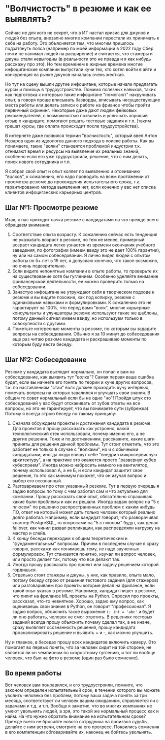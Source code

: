 # "Волчистость" в резюме и как ее выявлять?

Сейчас не для кого не секрет, что в ИТ настал кризис для джунов и людей без опыта, внезапно многие компании перестали их принимать к себе на работу. Это объясняется тем, что многим пришлось подзатянуть пояса (например по моей информации в 2022 году Сбер почти не нанимал людей на расширение) и считается, что стажеры и джуны стали невыгодны (в реальности это не правда и я как нибудь расскажу про это). Но тем временем в жирные времена многие инфоциганские компании выпустили кучи тех, кто хотел войти в айти и конкуренция на рынке джунов началась очень жесткая.

Но тут на сцену вышли другие инфоцигане, которые начали предлагать курсы и помощь в трудоустройстве. Помимо полезных навыков, таких как подготовка к интервью такие инфоцигане "помогают" накручивать опыт, а говоря проще вписывать базворды, вписывать несуществующие места работы или делать записи о работе на фриансе чтобы пройти первичный скрининг. Некоторые даже дают людям фейковых рекомендателей, с возможностью позвонить и услышать хороший отзыв о кандидате, помогают решать тестовые задания и т.п. (таким грешат курсы, где оплата происходит после трудоустройства).

В интернете даже появился термин "волчистость", который ввел Антон Назаров один из идеологов данного подхода в поиске работы. Как вы понимаете, такие "волки" становятся проблемой индустрии т.к. отнимают время и ресурсы на выявление их реальных знаний, особенно если его уже трудоустроили, решение, что с ним делать, поиск нового сотрудника и т.п.

Я собрал свой опыт и опыт коллег по выявлению и отсеиванию "волков", к сожалению, его надо проводить на всем протяжении от просмотра резюме до прохождения испытательного срока, т.к. гарантированно метода выявления нет, если конечно у вас нет списка клиентов инфоциганских карьерных центров.

## Шаг №1: Просмотре резюме

Итак, к нас приходит пачка резюме с кандидатами на что прежде всего обращаем внимание:
1. Соответствие опыта возрасту. К сожалению сейчас есть тенденция не указывать возраст в резюме, но тем не менее, примерный возраст кандидата легко узнается из времени окончания учебного заведения, по фотографии (имеем ввиду это не дает 100% гарантии), ну или на самом собеседовании. Я лично видел людей с опытом работы по 5+ лет в 19 лет, я допускаю конечно, что такое возможно, но очень подозрительно.
2. Если видите непонятные компании в опыте работы, то проверьте их на существование хотя бы гуглением. Особенно уделяйте внимание фрилансерской деятельности, ее можно проверить только на собеседовании.
3. Зачастую инфоцигане не утруждают себя в творческом подходе к резюме и вы видите похожие, как под копирку, резюме с одинаковыми навыками и формулировками. К сожалению это не гарантирует на 100%, что перед вами "волк", многие карьерные консультанты и улучшаторы резюме используют такие же шаблоны, потому данный сигнал имеем ввиду, но используем только в совокупности с другими.
4. Пометьте интересные моменты в резюме, по которым вы зададите вопросы на собеседовании. Обычно я за 10 минут до собеседования еще раз читаю резюме кандидата и раскрашиваю моменты по которым буду вести беседу.

## Шаг №2: Собеседование

Резюме у кандидата выглядит нормально, он попал к вам на собеседование, как выявить тут "волка"? Самая первая ваша ошибка будет, если вы начнете его гонять по теории и куче других вопросов, т.к. по наставлениям "стаи" волк должен проходить кучу интервью, помечать вопросы на которых завалился и улучшать свои знания. В общем то совет нормальный если бы не одно "но"! Пройдя штук сто собеседований у вас будут отскакивать от зубов ответы на все вопросы, но это не гарантирует, что вы понимаете сути (зубрежка). Потому я всегда строю беседу по такому принципу:

1. Сначала обсуждаем проекты и достижения кандидата в резюме. Для проектов я прошу рассказать как устроено, какой технологический стек использовали, почему именно его, а не другие решения. Тоже и по достижениям, расскажите, какие шаги приняты для решения данной проблемы. Тут стоит отметить, что это работает не только в случае с "волками", но и с обычными кандидатами, иногда люди впишут себе "внедрил микросервисную архитектуру", а на практике это окажется просто "развернул кубер кубеспреем". Иногда можно набросить немного на вентилятор, почему использовал А, а не Б, и если кандидат защитит свое решение, то это как минимум покажет, что он изучал вопрос и выбор его осознанный.
2. Разговариваем про стек указанный резюме. Тут в первую очередь я задаю вопросы по тому с чем работал сам и что актуально для компании. Прошу рассказать свой опыт, обязательно спрашиваю какие были проблемы и как их решали. Иногда задаю вопрос на "5 с плюсом" по решению распространенных проблем с каким нибудь ПО, ответ на который может дать только человек который реально долго работал. Например, если кандидат говорит, что разворачивал кластер PostgreSQL, то вопросами на "5 с плюсом" будут, как делал failover, как чинил развал репликации, как распределяли нагрузку на мастер и слейв.
3. К концу беседы переходим к общим теоретическим и "фундаментальным" вопросам. Причем в последнем случае я сразу говорю, расскажи как понимаешь тему, не надо заученных формулировок. Тут становится понятно, изучал ли вопрос человек, или просто делает так, потому что все делают так.
4. Иногда прошу рассказать про проект или задачу решением которой гордишься.
5. Отдельно стоят стажеры и джуны, у них, как правило, опыта мало, потому беседу строю от решения тестового задания (для стажеров) или разговариваем про проекты которые делал на фрилансе, если такой опыт указан в резюме. Например, кандидат пишет в резюме, что пилит на фрилансе ML проекты на Python. Спросил про проекты, рассказал, что-то невнятное. Хорошо, задаю ему вопрос, как оцениваешь свои знания в Python, он говорит "профессионал". Я задаю вопрос, объяснить такое выражение `i: int = 'abc'` и будет ли оно работать, человек не смог ответить. В решениях тестовых заданий всегда прошу объяснить почему сделал так, а не иначе, сразу выявляет осознанность решения, прошу кандидата проанализировать решение и выявить + и -, как можно улучшить.

Ну и главное, в беседах прошу всех кандидатов включить камеру. Это помогает во первых понять, что за человек сидит на той стороне, не является ли он чемпионом по скоростному гуглению, и тот ли вообще человек, что был на фото в резюме (один раз было сомнение).

## Во время работы

Вот человек вам понравился, и его трудоустроили, помните, что законом определен испытательный срок, в течении которого вы можете уволить человека без проблем, потому ваша задача понять за три месяца, соответствует ли человек вашим ожиданиям, справляется ли с задачами и т.д. и т.п. Вообще я заметил, что во многих компаниях не умеют увольнять людей, а зря, это такой же нормальный процесс как и найм. На что нужно обратить внимание на испытательном сроке? Прежде всего не бросайте нового сотрудника на произвол судьбы, делайте с ним встречи, смотрите на его прогресс. Появились сомнения в его компетенции обговаривайте их, наконец не бойтесь увольнять.

